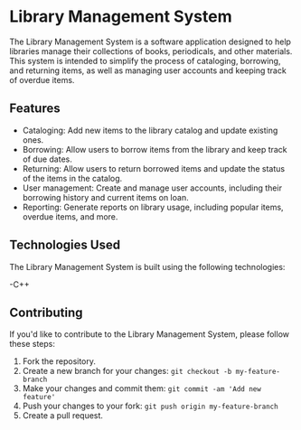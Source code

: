 # Library Management System

The Library Management System is a software application designed to help libraries manage their collections of books, periodicals, and other materials. This system is intended to simplify the process of cataloging, borrowing, and returning items, as well as managing user accounts and keeping track of overdue items.

## Features

- Cataloging: Add new items to the library catalog and update existing ones.
- Borrowing: Allow users to borrow items from the library and keep track of due dates.
- Returning: Allow users to return borrowed items and update the status of the items in the catalog.
- User management: Create and manage user accounts, including their borrowing history and current items on loan.
- Reporting: Generate reports on library usage, including popular items, overdue items, and more.


## Technologies Used

The Library Management System is built using the following technologies:

-C++

## Contributing

If you'd like to contribute to the Library Management System, please follow these steps:

1. Fork the repository.
2. Create a new branch for your changes: `git checkout -b my-feature-branch`
3. Make your changes and commit them: `git commit -am 'Add new feature'`
4. Push your changes to your fork: `git push origin my-feature-branch`
5. Create a pull request.

